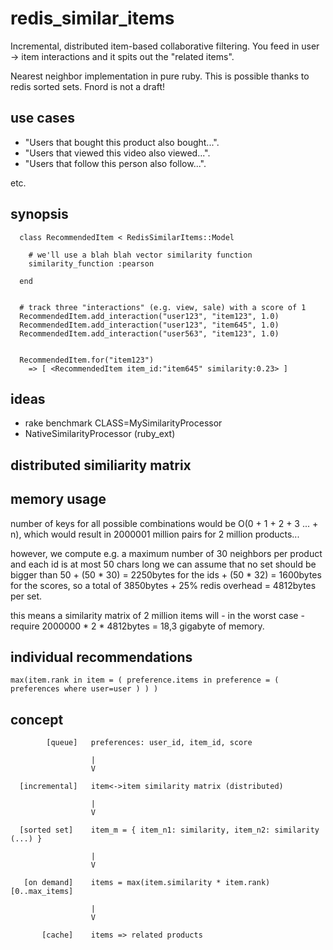 redis_similar_items
===================

Incremental, distributed item-based collaborative filtering. You feed in user -> item interactions and it spits out the "related items". 

Nearest neighbor implementation in pure ruby. This is possible thanks to redis sorted sets. Fnord is not a draft!


use cases
---------

+ "Users that bought this product also bought...". 
+ "Users that viewed this video also viewed...". 
+ "Users that follow this person also follow...". 

etc.



synopsis
--------

```
  class RecommendedItem < RedisSimilarItems::Model

    # we'll use a blah blah vector similarity function
    similarity_function :pearson

  end


  # track three "interactions" (e.g. view, sale) with a score of 1
  RecommendedItem.add_interaction("user123", "item123", 1.0)
  RecommendedItem.add_interaction("user123", "item645", 1.0)
  RecommendedItem.add_interaction("user563", "item123", 1.0)


  RecommendedItem.for("item123") 
    => [ <RecommendedItem item_id:"item645" similarity:0.23> ]

```



ideas
-----

+ rake benchmark CLASS=MySimilarityProcessor
+ NativeSimilarityProcessor (ruby_ext)



distributed similiarity matrix
------------------------------




memory usage
------------

number of keys for all possible combinations would be O(0 + 1 + 2 + 3 ... + n), which would result in
2000001 million pairs for 2 million products...

however, we compute e.g. a maximum number of 30 neighbors per product and each id is at most 50 chars long we can assume that no set should be bigger than 50 + (50 * 30) = 2250bytes for the ids + (50 * 32) = 1600bytes for the scores, so a total of 3850bytes + 25% redis overhead = 4812bytes per set. 

this means a similarity matrix of 2 million items will - in the worst case - require 2000000 * 2 * 4812bytes = 18,3 gigabyte of memory.




individual recommendations
--------------------------

    max(item.rank in item = ( preference.items in preference = ( preferences where user=user ) ) )




concept
-------

```                      
        [queue]   preferences: user_id, item_id, score
         
                  |
                  V
         
  [incremental]   item<->item similarity matrix (distributed)

                  |
                  V

  [sorted set]    item_m = { item_n1: similarity, item_n2: similarity (...) }

                  |
                  V

   [on demand]    items = max(item.similarity * item.rank)[0..max_items]

                  |
                  V

       [cache]    items => related products

```
